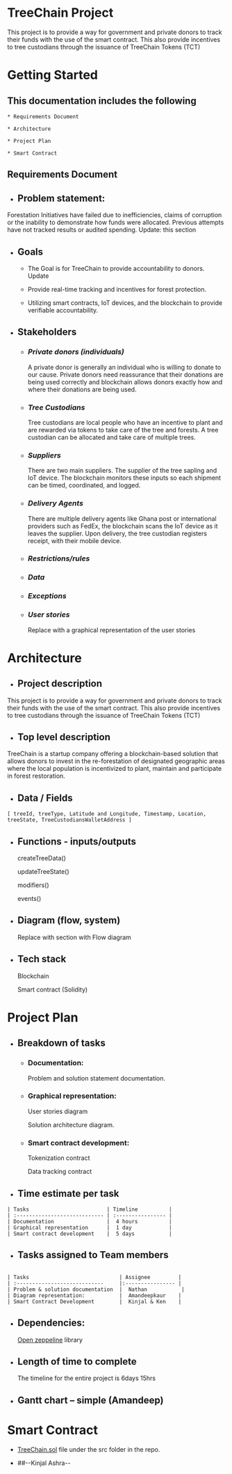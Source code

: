 # TreeChain Project

This project is to provide a way for government and private donors to track their funds with the use of the smart contract. This also provide incentives to tree custodians through the issuance of TreeChain Tokens (TCT)

# Getting Started

## This documentation includes the following

    * Requirements Document

    * Architecture

    * Project Plan

    * Smart Contract

## Requirements Document

- ## Problem statement:

Forestation Initiatives have failed due to inefficiencies, claims of corruption or the inability to demonstrate how funds were allocated. Previous attempts have not tracked results or audited spending.
Update: this section
- ## Goals

  - The Goal is for TreeChain to provide accountability to donors. Update

  - Provide real-time tracking and incentives for forest protection.

  - Utilizing smart contracts, IoT devices, and the blockchain to provide verifiable accountability.

- ## Stakeholders

  - ### _Private donors (individuals)_

    A private donor is generally an individual who is willing to donate to our cause. Private donors need reassurance that their donations are being used correctly and blockchain allows donors exactly how and where their donations are being used.

  - ### _Tree Custodians_

    Tree custodians are local people who have an incentive to plant and are rewarded via tokens to take care of the tree and forests. A tree custodian can be allocated and take care of multiple trees.

  - ### _Suppliers_

    There are two main suppliers. The supplier of the tree sapling and IoT device. The blockchain monitors these inputs so each shipment can be timed, coordinated, and logged.

  - ### _Delivery Agents_

    There are multiple delivery agents like Ghana post or international providers such as FedEx, the blockchain scans the IoT device as it leaves the supplier. Upon delivery, the tree custodian registers receipt, with their mobile device.

  - ### _Restrictions/rules_

  - ### _Data_

  - ### _Exceptions_

  - ### _User stories_

    Replace with a graphical representation of the user stories

# Architecture

- ## Project description

This project is to provide a way for government and private donors to track their funds with the use of the smart contract. This also provide incentives to tree custodians through the issuance of TreeChain Tokens (TCT)

- ## Top level description

TreeChain is a startup company offering a blockchain-based solution that allows donors to invest in the re-forestation of designated geographic areas where the local population is incentivized to plant, maintain and participate in forest restoration.

- ## Data / Fields

```
[ treeId, treeType, Latitude and Longitude, Timestamp, Location, treeState, TreeCustodiansWalletAddress ]
```

- ## Functions - inputs/outputs

  createTreeData()

  updateTreeState()

  modifiers()

  events()

- ## Diagram (flow, system)

  Replace with section with Flow diagram

- ## Tech stack

  Blockchain

  Smart contract (Solidity)

# Project Plan

- ## Breakdown of tasks

  - ### Documentation:

    Problem and solution statement documentation.

  - ### Graphical representation:

    User stories diagram

    Solution architecture diagram.

  - ### Smart contract development:

    Tokenization contract

    Data tracking contract

- ## Time estimate per task

```
| Tasks                         | Timeline          |
| :---------------------------- | :---------------- |
| Documentation                 |  4 hours          |
| Graphical representation      |  1 day            |
| Smart contract development    |  5 days           |
```

- ## Tasks assigned to Team members

```

| Tasks                             | Assignee         |
| :----------------------------     |:---------------- |
| Problem & solution documentation  |  Nathan           |
| Diagram representation:           |  Amandeepkaur    |
| Smart Contract Development        |  Kinjal & Ken    |
```

- ## Dependencies:

  [Open zeppeline](https://github.com/OpenZeppelin/openzeppelin-contracts) library

- ## Length of time to complete

  The timeline for the entire project is 6days 15hrs

- ## Gantt chart – simple (Amandeep)


# Smart Contract

- [TreeChain.sol]() file under the src folder in the repo.

- ##--Kinjal Ashra--
